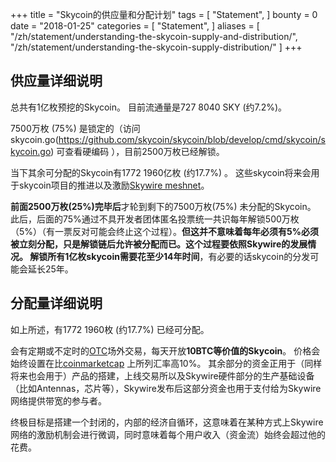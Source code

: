 +++
title = "Skycoin的供应量和分配计划"
tags = [
    "Statement",
]
bounty = 0
date = "2018-01-25"
categories = [
    "Statement",
]
aliases = [
	"/zh/statement/understanding-the-skycoin-supply-and-distribution/",
	"/zh/statement/understanding-the-skycoin-supply-distribution/"
]
+++

## 供应量详细说明

总共有1亿枚预挖的Skycoin。 目前流通量是727 8040 SKY (约7.2%)。

7500万枚 (75%) 是锁定的（访问 skycoin.go(https://github.com/skycoin/skycoin/blob/develop/cmd/skycoin/skycoin.go) 可查看硬编码 ），目前2500万枚已经解锁。

当下其余可分配的Skycoin有1772 1960亿枚 (约17.7%) 。
这些skycoin将来会用于skycoin项目的推进以及激励[Skywire meshnet](https://www.skycoin.net/blog/overview/skywire-skycoin-meshnet-project/)。

**前面2500万枚(25%)完毕后**才轮到剩下的7500万枚(75%) 未分配的Skycoin。
此后，后面的75%通过不具开发者团体匿名投票统一共识每年解锁500万枚（5%）（有一票反对可能会终止这个过程）。**但这并不意味着每年必须有5%必须被立刻分配，只是解锁链后允许被分配而已。**这个过程要依照Skywire的发展情况。
解锁所有1亿枚skycoin需要花**至少14年时间**，有必要的话skycoin的分发可能会延长25年。

## 分配量详细说明

如上所述，有1772 1960枚 (约17.7%) 已经可分配。

会有定期或不定时的[OTC](https://otc.skycoin.net/)场外交易，每天开放**10BTC等价值的Skycoin**。
价格会始终设置在比[coinmarketcap](https://coinmarketcap.com/currencies/skycoin/) 上所列汇率高10%。
其余部分的资金正用于（同样将来也会用于）产品的搭建，上线交易所以及Skywire硬件部分的生产基础设备（比如Antennas，芯片等），Skywire发布后这部分资金也用于支付给为Skywire网络提供带宽的参与者。

终极目标是搭建一个封闭的，内部的经济自循环，这意味着在某种方式上Skywire网络的激励机制会进行微调，同时意味着每个用户收入（资金流）始终会超过他的花费。
